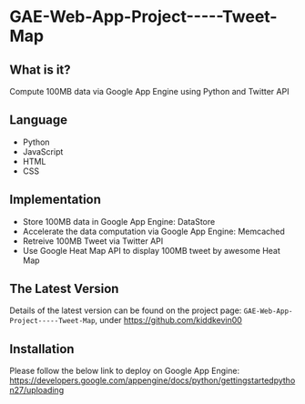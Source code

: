 GAE-Web-App-Project-----Tweet-Map
=================================

What is it?
-----------

Compute 100MB data via Google App Engine using Python and Twitter API

Language
--------

- Python
- JavaScript
- HTML 
- CSS

Implementation
--------------

- Store 100MB data in Google App Engine: DataStore
- Accelerate the data computation via Google App Engine: Memcached
- Retreive 100MB Tweet via Twitter API
- Use Google Heat Map API to display 100MB tweet by awesome Heat Map 
   

The Latest Version
------------------

Details of the latest version can be found on the project page:
```GAE-Web-App-Project-----Tweet-Map```, under https://github.com/kiddkevin00
   

Installation
------------

Please follow the below link to deploy on Google App Engine:
https://developers.google.com/appengine/docs/python/gettingstartedpython27/uploading
 

  

